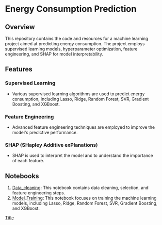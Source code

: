 # Energy Consumption Prediction

## Overview
This repository contains the code and resources for a machine learning project aimed at predicting energy consumption. The project employs supervised learning models, hyperparameter optimization, feature engineering, and SHAP for model interpretability.

## Features

### Supervised Learning
- Various supervised learning algorithms are used to predict energy consumption, including Lasso, Ridge, Random Forest, SVR, Gradient Boosting, and XGBoost.

### Feature Engineering
- Advanced feature engineering techniques are employed to improve the model's predictive performance.

### SHAP (SHapley Additive exPlanations)
- SHAP is used to interpret the model and to understand the importance of each feature.

## Notebooks

1. [Data_cleaning](https://github.com/Noxfr69/Energy_Consumption_Prediction/blob/main/Data_cleaning_selection.ipynb): This notebook contains data cleaning, selection, and feature engineering steps.
2. [Model_Training](https://github.com/Noxfr69/Energy_Consumption_Prediction/blob/main/Model_training.ipynb): This notebook focuses on training the machine learning models, including Lasso, Ridge, Random Forest, SVR, Gradient Boosting, and XGBoost.

[Title](<Data cleaning and selection.ipynb>)
